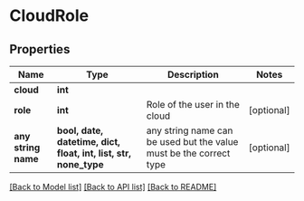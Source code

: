 # CloudRole


## Properties
Name | Type | Description | Notes
------------ | ------------- | ------------- | -------------
**cloud** | **int** |  | 
**role** | **int** | Role of the user in the cloud | [optional] 
**any string name** | **bool, date, datetime, dict, float, int, list, str, none_type** | any string name can be used but the value must be the correct type | [optional]

[[Back to Model list]](../README.md#documentation-for-models) [[Back to API list]](../README.md#documentation-for-api-endpoints) [[Back to README]](../README.md)


